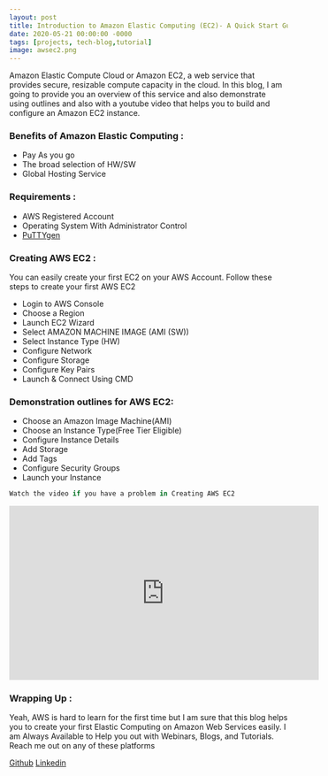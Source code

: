 ```yaml
---
layout: post
title: Introduction to Amazon Elastic Computing (EC2)- A Quick Start Guide
date: 2020-05-21 00:00:00 -0000
tags: [projects, tech-blog,tutorial]
image: awsec2.png
---
```


Amazon Elastic Compute Cloud or Amazon EC2, a web service that provides secure, resizable compute capacity in the cloud. In this blog, I am going to provide you an overview of this service and also demonstrate using outlines and also with a youtube video that helps you to build and configure an Amazon EC2 instance.


### Benefits of Amazon Elastic Computing :

* Pay As you go
* The broad selection of HW/SW
* Global Hosting Service


### Requirements :

* AWS Registered Account
* Operating System With Administrator Control
* [PuTTYgen]('https://www.puttygen.com/')

### Creating AWS EC2 :

You can easily create your first EC2 on your AWS Account. Follow these steps to create your first AWS EC2

* Login to AWS Console
* Choose a Region
* Launch EC2 Wizard
* Select AMAZON MACHINE IMAGE (AMI (SW))
* Select Instance Type (HW)
* Configure Network
* Configure Storage
* Configure Key Pairs
* Launch & Connect Using CMD



### Demonstration outlines for AWS EC2:

* Choose an Amazon Image Machine(AMI)
* Choose an Instance Type(Free Tier Eligible)
* Configure Instance Details
* Add Storage
* Add Tags
* Configure Security Groups
* Launch your Instance

``` python
Watch the video if you have a problem in Creating AWS EC2
```

<iframe width="560" height="315" src="https://www.youtube.com/embed/kW0zfWPsPWs" frameborder="0" allow="accelerometer; autoplay; encrypted-media; gyroscope; picture-in-picture" allowfullscreen></iframe>

### Wrapping Up :

Yeah, AWS is hard to learn for the first time but I am sure that this blog helps you to create your first Elastic Computing on Amazon Web Services easily. I am Always Available to Help you out with Webinars, Blogs, and Tutorials. Reach me out on any of these platforms

[Github]('https://github.com/adilshehzad786')
[Linkedin]('https://www.linkedin.com/in/adilshehzad7/')